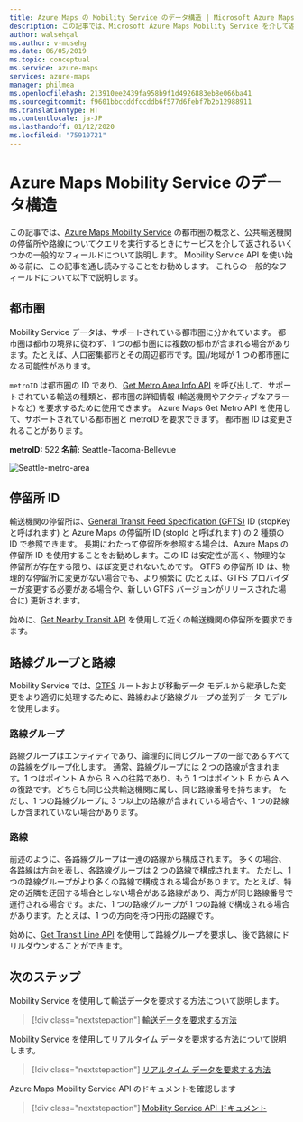 ```yaml
---
title: Azure Maps の Mobility Service のデータ構造 | Microsoft Azure Maps
description: この記事では、Microsoft Azure Maps Mobility Service を介して返される一般的なフィールドとデータ構造について説明します。
author: walsehgal
ms.author: v-musehg
ms.date: 06/05/2019
ms.topic: conceptual
ms.service: azure-maps
services: azure-maps
manager: philmea
ms.openlocfilehash: 213910ee2439fa958b9f1d4926883eb8e066ba41
ms.sourcegitcommit: f9601bbccddfccddb6f577d6febf7b2b12988911
ms.translationtype: HT
ms.contentlocale: ja-JP
ms.lasthandoff: 01/12/2020
ms.locfileid: "75910721"
---
```

# <a name="data-structures-in-azure-maps-mobility-service"></a>Azure Maps Mobility Service のデータ構造

この記事では、[Azure Maps Mobility Service](https://aka.ms/AzureMapsMobilityService) の都市圏の概念と、公共輸送機関の停留所や路線についてクエリを実行するときにサービスを介して返されるいくつかの一般的なフィールドについて説明します。 Mobility Service API を使い始める前に、この記事を通し読みすることをお勧めします。 これらの一般的なフィールドについて以下で説明します。

## <a name="metro-area"></a>都市圏

Mobility Service データは、サポートされている都市圏に分かれています。 都市圏は都市の境界に従わず、1 つの都市圏には複数の都市が含まれる場合があります。たとえば、人口密集都市とその周辺都市です。国//地域が 1 つの都市圏になる可能性があります。 

`metroID` は都市圏の ID であり、[Get Metro Area Info API](https://aka.ms/AzureMapsMobilityMetroAreaInfo) を呼び出して、サポートされている輸送の種類と、都市圏の詳細情報 (輸送機関やアクティブなアラートなど) を要求するために使用できます。 Azure Maps Get Metro API を使用して、サポートされている都市圏と metroID を要求できます。 都市圏 ID は変更されることがあります。

**metroID:** 522   **名前:** Seattle-Tacoma-Bellevue

![Seattle-metro-area](./media/mobility-service-data-structure/seattle-metro.png)

## <a name="stop-ids"></a>停留所 ID

輸送機関の停留所は、[General Transit Feed Specification (GFTS)](https://gtfs.org/) ID (stopKey と呼ばれます) と Azure Maps の停留所 ID (stopId と呼ばれます) の 2 種類の ID で参照できます。 長期にわたって停留所を参照する場合は、Azure Maps の停留所 ID を使用することをお勧めします。この ID は安定性が高く、物理的な停留所が存在する限り、ほぼ変更されないためです。 GTFS の停留所 ID は、物理的な停留所に変更がない場合でも、より頻繁に (たとえば、GTFS プロバイダーが変更する必要がある場合や、新しい GTFS バージョンがリリースされた場合に) 更新されます。

始めに、[Get Nearby Transit API](https://aka.ms/AzureMapsMobilityNearbyTransit) を使用して近くの輸送機関の停留所を要求できます。

## <a name="line-groups-and-lines"></a>路線グループと路線

Mobility Service では、[GTFS](https://gtfs.org/) ルートおよび移動データ モデルから継承した変更をより適切に処理するために、路線および路線グループの並列データ モデルを使用します。


### <a name="line-groups"></a>路線グループ

路線グループはエンティティであり、論理的に同じグループの一部であるすべての路線をグループ化します。 通常、路線グループには 2 つの路線が含まれます。1 つはポイント A から B への往路であり、もう 1 つはポイント B から A への復路です。どちらも同じ公共輸送機関に属し、同じ路線番号を持ちます。 ただし、1 つの路線グループに 3 つ以上の路線が含まれている場合や、1 つの路線しか含まれていない場合があります。


### <a name="lines"></a>路線

前述のように、各路線グループは一連の路線から構成されます。 多くの場合、各路線は方向を表し、各路線グループは 2 つの路線で構成されます。 ただし、1 つの路線グループがより多くの路線で構成される場合があります。たとえば、特定の近隣を迂回する場合としない場合がある路線があり、両方が同じ路線番号で運行される場合です。また、1 つの路線グループが 1 つの路線で構成される場合があります。たとえば、1 つの方向を持つ円形の路線です。

始めに、[Get Transit Line API](https://aka.ms/AzureMapsMobilityTransitLine) を使用して路線グループを要求し、後で路線にドリルダウンすることができます。


## <a name="next-steps"></a>次のステップ

Mobility Service を使用して輸送データを要求する方法について説明します。

> [!div class="nextstepaction"]
> [輸送データを要求する方法](how-to-request-transit-data.md)

Mobility Service を使用してリアルタイム データを要求する方法について説明します。

> [!div class="nextstepaction"]
> [リアルタイム データを要求する方法](how-to-request-real-time-data.md)

Azure Maps Mobility Service API のドキュメントを確認します

> [!div class="nextstepaction"]
> [Mobility Service API ドキュメント](https://aka.ms/AzureMapsMobilityService)

